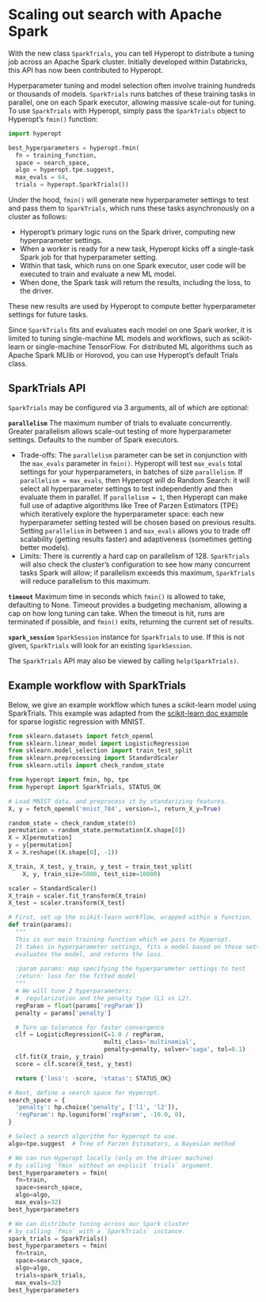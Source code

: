 # Scaling out search with Apache Spark

With the new class `SparkTrials`, you can tell Hyperopt to distribute a tuning job across an Apache Spark cluster. Initially developed within Databricks, this API has now been contributed to Hyperopt.

Hyperparameter tuning and model selection often involve training hundreds or thousands of models.  `SparkTrials` runs batches of these training tasks in parallel, one on each Spark executor, allowing massive scale-out for tuning.  To use `SparkTrials` with Hyperopt, simply pass the `SparkTrials` object to Hyperopt’s `fmin()` function:

```python
import hyperopt

best_hyperparameters = hyperopt.fmin(
  fn = training_function,
  space = search_space,
  algo = hyperopt.tpe.suggest,
  max_evals = 64,
  trials = hyperopt.SparkTrials())
```

Under the hood, `fmin()` will generate new hyperparameter settings to test and pass them to `SparkTrials`, which runs these tasks asynchronously on a cluster as follows:

- Hyperopt’s primary logic runs on the Spark driver, computing new hyperparameter settings.
- When a worker is ready for a new task, Hyperopt kicks off a single-task Spark job for that hyperparameter setting.
- Within that task, which runs on one Spark executor, user code will be executed to train and evaluate a new ML model.
- When done, the Spark task will return the results, including the loss, to the driver.  

These new results are used by Hyperopt to compute better hyperparameter settings for future tasks.

Since `SparkTrials` fits and evaluates each model on one Spark worker, it is limited to tuning single-machine ML models and workflows, such as scikit-learn or single-machine TensorFlow.  For distributed ML algorithms such as Apache Spark MLlib or Horovod, you can use Hyperopt’s default Trials class.

## SparkTrials API

`SparkTrials` may be configured via 3 arguments, all of which are optional:

**`parallelism`**
The maximum number of trials to evaluate concurrently. Greater parallelism allows scale-out testing of more hyperparameter settings. Defaults to the number of Spark executors.

* Trade-offs: The `parallelism` parameter can be set in conjunction with the `max_evals` parameter in `fmin()`. Hyperopt will test `max_evals` total settings for your hyperparameters, in batches of size `parallelism`.  If `parallelism = max_evals`, then Hyperopt will do Random Search: it will select all hyperparameter settings to test independently and then evaluate them in parallel.  If `parallelism = 1`, then Hyperopt can make full use of adaptive algorithms like Tree of Parzen Estimators (TPE) which iteratively explore the hyperparameter space: each new hyperparameter setting tested will be chosen based on previous results.  Setting `parallelism` in between `1` and `max_evals` allows you to trade off scalability (getting results faster) and adaptiveness (sometimes getting better models).
* Limits: There is currently a hard cap on parallelism of 128. `SparkTrials` will also check the cluster’s configuration to see how many concurrent tasks Spark will allow; if parallelism exceeds this maximum, `SparkTrials` will reduce parallelism to this maximum.

**`timeout`**
Maximum time in seconds which `fmin()` is allowed to take, defaulting to None.
Timeout provides a budgeting mechanism, allowing a cap on how long tuning can take.  When the timeout is hit, runs are terminated if possible, and `fmin()` exits, returning the current set of results.

**`spark_session`**
`SparkSession` instance for `SparkTrials` to use.  If this is not given, `SparkTrials` will look for an existing `SparkSession`.

The `SparkTrials` API may also be viewed by calling `help(SparkTrials)`.


## Example workflow with SparkTrials

Below, we give an example workflow which tunes a scikit-learn model using SparkTrials.	 This example was adapted from the [scikit-learn doc example](https://scikit-learn.org/stable/auto_examples/linear_model/plot_sparse_logistic_regression_mnist.html) for sparse logistic regression with MNIST.

```python
from sklearn.datasets import fetch_openml
from sklearn.linear_model import LogisticRegression
from sklearn.model_selection import train_test_split
from sklearn.preprocessing import StandardScaler
from sklearn.utils import check_random_state

from hyperopt import fmin, hp, tpe
from hyperopt import SparkTrials, STATUS_OK

# Load MNIST data, and preprocess it by standarizing features.
X, y = fetch_openml('mnist_784', version=1, return_X_y=True)

random_state = check_random_state(0)
permutation = random_state.permutation(X.shape[0])
X = X[permutation]
y = y[permutation]
X = X.reshape((X.shape[0], -1))

X_train, X_test, y_train, y_test = train_test_split(
    X, y, train_size=5000, test_size=10000)

scaler = StandardScaler()
X_train = scaler.fit_transform(X_train)
X_test = scaler.transform(X_test)

# First, set up the scikit-learn workflow, wrapped within a function.
def train(params):
  """
  This is our main training function which we pass to Hyperopt.
  It takes in hyperparameter settings, fits a model based on those settings,
  evaluates the model, and returns the loss.
  
  :param params: map specifying the hyperparameter settings to test
  :return: loss for the fitted model
  """
  # We will tune 2 hyperparameters:
  #  regularization and the penalty type (L1 vs L2).
  regParam = float(params['regParam'])
  penalty = params['penalty']

  # Turn up tolerance for faster convergence
  clf = LogisticRegression(C=1.0 / regParam,
                           multi_class='multinomial',
                           penalty=penalty, solver='saga', tol=0.1)
  clf.fit(X_train, y_train)
  score = clf.score(X_test, y_test)

  return {'loss': -score, 'status': STATUS_OK}

# Next, define a search space for Hyperopt.
search_space = {
  'penalty': hp.choice('penalty', ['l1', 'l2']),
  'regParam': hp.loguniform('regParam', -10.0, 0),
}

# Select a search algorithm for Hyperopt to use.
algo=tpe.suggest  # Tree of Parzen Estimators, a Bayesian method

# We can run Hyperopt locally (only on the driver machine)
# by calling `fmin` without an explicit `trials` argument.
best_hyperparameters = fmin(
  fn=train,
  space=search_space,
  algo=algo,
  max_evals=32)
best_hyperparameters

# We can distribute tuning across our Spark cluster
# by calling `fmin` with a `SparkTrials` instance.
spark_trials = SparkTrials()
best_hyperparameters = fmin(
  fn=train,
  space=search_space,
  algo=algo,
  trials=spark_trials,
  max_evals=32)
best_hyperparameters
```

